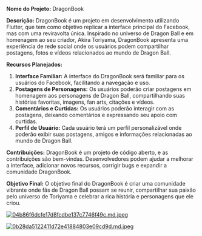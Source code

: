 
**Nome do Projeto:** DragonBook

**Descrição:** DragonBook é um projeto em desenvolvimento utilizando Flutter, que tem como objetivo replicar a interface principal do Facebook, mas com uma reviravolta única. Inspirado no universo de Dragon Ball e em homenagem ao seu criador, Akira Toriyama, DragonBook apresenta uma experiência de rede social onde os usuários podem compartilhar postagens, fotos e vídeos relacionados ao mundo de Dragon Ball.

**Recursos Planejados:**

1.  **Interface Familiar:** A interface do DragonBook será familiar para os usuários do Facebook, facilitando a navegação e uso.
2.  **Postagens de Personagens:** Os usuários poderão criar postagens em homenagem aos personagens de Dragon Ball, compartilhando suas histórias favoritas, imagens, fan arts, citações e vídeos.
3.  **Comentários e Curtidas:** Os usuários poderão interagir com as postagens, deixando comentários e expressando seu apoio com curtidas.
4.  **Perfil de Usuário:** Cada usuário terá um perfil personalizável onde poderão exibir suas postagens, amigos e informações relacionadas ao mundo de Dragon Ball.


**Contribuições:** DragonBook é um projeto de código aberto, e as contribuições são bem-vindas. Desenvolvedores podem ajudar a melhorar a interface, adicionar novos recursos, corrigir bugs e expandir a comunidade DragonBook.

**Objetivo Final:** O objetivo final do DragonBook é criar uma comunidade vibrante onde fãs de Dragon Ball possam se reunir, compartilhar sua paixão pelo universo de Toriyama e celebrar a rica história e personagens que ele criou.

[![04b86f6dcfe17d8fcdbe137c7746f49c.md.jpeg](https://imgtr.ee/images/2024/03/19/04b86f6dcfe17d8fcdbe137c7746f49c.md.jpeg)](https://imgtr.ee/image/IOGDZm)

[![0b28da5122411d72e41884803e09cd9d.md.jpeg](https://imgtr.ee/images/2024/03/19/0b28da5122411d72e41884803e09cd9d.md.jpeg)](https://imgtr.ee/image/IOGRtF)

